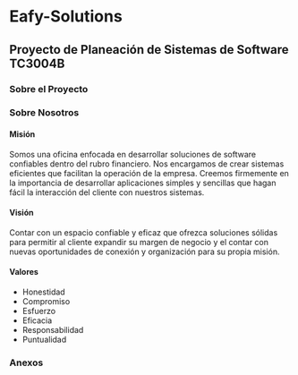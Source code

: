 # Eafy-Solutions
## Proyecto de Planeación de Sistemas de Software TC3004B

### Sobre el Proyecto

### Sobre Nosotros

#### Misión
Somos una oficina enfocada en desarrollar soluciones de software confiables dentro del rubro financiero. Nos encargamos de crear sistemas eficientes que facilitan la operación de la empresa. Creemos firmemente en la importancia de desarrollar aplicaciones simples y sencillas que hagan fácil la interacción del cliente con nuestros sistemas. 

#### Visión
Contar con un espacio confiable y eficaz que ofrezca soluciones sólidas para permitir al cliente expandir su margen de negocio y el contar con nuevas oportunidades de conexión y organización para su propia misión.

#### Valores

- Honestidad
- Compromiso
- Esfuerzo
- Eficacia
- Responsabilidad
- Puntualidad

### Anexos
